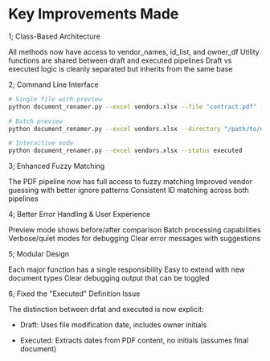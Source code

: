 # Key Improvements Made

1; Class-Based Architecture

All methods now have access to vendor_names, id_list, and owner_df
Utility functions are shared between draft and executed pipelines
Draft vs executed logic is cleanly separated but inherits from the same base

2; Command Line Interface

```bash
# Single file with preview
python document_renamer.py --excel vendors.xlsx --file "contract.pdf" --status executed --preview

# Batch preview
python document_renamer.py --excel vendors.xlsx --directory "/path/to/docs" --status draft --preview

# Interactive mode
python document_renamer.py --excel vendors.xlsx --status executed
```

3; Enhanced Fuzzy Matching

The PDF pipeline now has full access to fuzzy matching
Improved vendor guessing with better ignore patterns
Consistent ID matching across both pipelines

4; Better Error Handling & User Experience

Preview mode shows before/after comparison
Batch processing capabilities
Verbose/quiet modes for debugging
Clear error messages with suggestions

5; Modular Design

Each major function has a single responsibility
Easy to extend with new document types
Clear debugging output that can be toggled

6; Fixed the "Executed" Definition Issue

The distinction between drfat and executed is now explicit:

- Draft: Uses file modification date, includes owner initials

- Executed: Extracts dates from PDF content, no initials (assumes final document)
